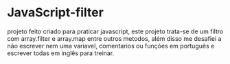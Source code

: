 # JavaScript-filter
projeto feito criado para praticar javascript, este projeto trata-se 
de um filtro com array.filter e array.map entre outros metodos, além disso
me desafiei a não escrever nem uma variavel, comentarios ou funções em português
e escrever todas em inglês para treinar.
